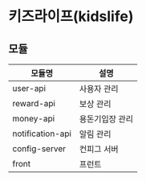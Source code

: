 # 키즈라이프(kidslife)

## 모듈

| 모듈명 | 설명 |
| --- | --- |
| user-api | 사용자 관리 |
| reward-api | 보상 관리 |
| money-api | 용돈기입장 관리 |
| notification-api | 알림 관리 |
| config-server | 컨피그 서버 |
| front | 프런트 |
